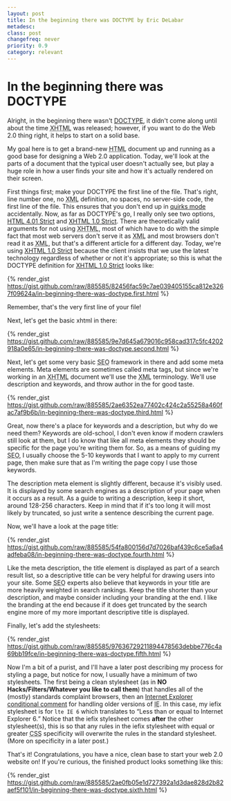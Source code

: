 ```yaml
---
layout: post
title: In the beginning there was DOCTYPE by Eric DeLabar
metadesc: 
class: post
changefreq: never
priority: 0.9
category: relevant
---
```

# In the beginning there was DOCTYPE

Alright, in the beginning there wasn't [DOCTYPE](http://en.wikipedia.org/wiki/Document_Type_Declaration), it didn't come along 
until about the time <acronym title="eXtensible HyperText Markup Language">XHTML</acronym> was released; however, if you want to do 
the Web 2.0 thing right, it helps to start on a solid base.

My goal here is to get a brand-new <acronym title="HyperText Markup Language">HTML</acronym> document up and running as a good base 
for designing a Web 2.0 application. Today, we'll look at the parts of a document that the typical user doesn't actually see, 
but play a huge role in how a user finds your site and how it's actually rendered on their screen.

First things first; make your DOCTYPE the first line of the file.  That's right, line number one, no 
<acronym title="eXtensible Markup Language">XML</acronym> definition, no spaces, no server-side code, the first line of the file. 
This ensures that you don't end up in 
[quirks mode](http://en.wikipedia.org/wiki/Quirks_mode "For more information about quirks mode, check out Wikipedia") accidentally. 
Now, as far as DOCTYPE's go, I really only see two options, [HTML 4.01 Strict](http://www.w3.org/TR/html4/cover.html#minitoc "The Official W3C HTML 4.01 Specification...learn it, live it, love it...just kidding, it these things read like some other language, but it's useful to know they're there.") and 
[XHTML 1.0 Strict](http://www.w3.org/TR/xhtml1/cover.html#minitoc "The Official W3C XHTML 1.0 Specification...learn it, live it, love it...just kidding, it these things read like some other language, but it's useful to know they're there."). 
There are theoretically valid arguments for not using <acronym title="eXtensible HyperText Markup Language">XHTML</acronym>, most of 
which have to do with the simple fact that most web servers don't serve it as <acronym title="eXtensible Markup Language">XML</acronym> 
and most browsers don't read it as <acronym title="eXtensible Markup Language">XML</acronym>, but that's a different article for a 
different day.  Today, we're using [XHTML 1.0 Strict](http://www.w3.org/TR/xhtml1/cover.html#minitoc) because the client insists 
that we use the latest technology regardless of whether or not it's appropriate; so this is what the DOCTYPE definition for 
[XHTML 1.0 Strict](http://www.w3.org/TR/xhtml1/cover.html#minitoc) looks like:

{% render_gist https://gist.github.com/raw/885585/82456fac59c7ae039405155ca812e3267f09624a/in-beginning-there-was-doctype.first.html %}

Remember, that's the very first line of your file!

Next, let's get the basic xhtml in there:

{% render_gist https://gist.github.com/raw/885585/9e7d645a679016c958cad317c5fc4202918a0e65/in-beginning-there-was-doctype.second.html %}

Next, let's get some very basic <acronym title="Search Engine Optimization">SEO</acronym> framework in there and add some meta elements. 
Meta elements are sometimes called meta tags, but since we're working in an 
<acronym title="eXtensible HyperText Markup Language">XHTML</acronym> document we'll use the 
<acronym title="eXtensible Markup Language">XML</acronym> terminology.  We'll use description and keywords, and throw author in the for 
good taste.

{% render_gist https://gist.github.com/raw/885585/2ae6352ea77402c424c2a55258a460fac7af9b6b/in-beginning-there-was-doctype.third.html %}

Great, now there's a place for keywords and a description, but why do we need them? Keywords are old-school, I don't even know 
if modern crawlers still look at them, but I do know that like all meta elements they should be specific for the page you're 
writing them for.  So, as a means of guiding my <acronym title="Search Engine Optimization">SEO</acronym>, I usually choose the 5-10 
keywords that I want to apply to my current page, then make sure that as I'm writing the page copy I use those keywords.

The description meta element is slightly different, because it's visibly used.  It is displayed by some search engines as a 
description of your page when it occurs as a result.  As a guide to writing a description, keep it short, around 128-256 
characters.  Keep in mind that if it's too long it will most likely by truncated, so just write a sentence describing the 
current page.

Now, we'll have a look at the page title:

{% render_gist https://gist.github.com/raw/885585/54fa800156d7d7026baf439c6ce5a6a4adfeba08/in-beginning-there-was-doctype.fourth.html %}

Like the meta description, the title element is displayed as part of a search result list, so a descriptive title can be 
very helpful for drawing users into your site.  Some <acronym title="Search Engine Optimization">SEO</acronym> experts also believe 
that keywords in your title are more heavily weighted in search rankings.  Keep the title shorter than your description, and 
maybe consider including your branding at the end.  I like the branding at the end because if it does get truncated by the 
search engine more of my more important descriptive title is displayed.

Finally, let's add the stylesheets:

{% render_gist https://gist.github.com/raw/885585/97636729211894478563debbe776c4a69bb19fce/in-beginning-there-was-doctype.fifth.html %}

Now I'm a bit of a purist, and I'll have a later post describing my process for styling a page, but notice for now, I usually 
have a minimum of two stylesheets.  The first being a clean stylesheet (as in **NO Hacks/Filters/Whatever you like to call them**) 
that handles all of the (mostly) standards complaint browsers, then an [Internet Explorer conditional comment](http://msdn.microsoft.com/workshop/author/dhtml/overview/ccomment_ovw.asp "Learn the details about conditional comments from the reason why you need them.") 
for handling older versions of <acronym title="Internet Explorer">IE</acronym>.  In this case, my iefix stylesheet is for `lte IE 6` 
which translates to <q>Less than or equal to Internet Explorer 6.</q> Notice that the iefix stylesheet comes **after** the other 
stylesheet(s), this is so that any rules in the iefix stylesheet with equal or greater <acronym title="Cascading Style Sheet(s)">CSS</acronym> 
specificity will overwrite the rules in the standard stylesheet.  (More on specificity in a later post.)

That's it!  Congratulations, you have a nice, clean base to start your web 2.0 website on!  If you're curious, the finished product 
looks something like this:

{% render_gist https://gist.github.com/raw/885585/2ae0fb05e1d727392a1d3dae828d2b82aef5f101/in-beginning-there-was-doctype.sixth.html %}